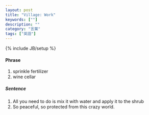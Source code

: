 ```yaml
---
layout: post
title: "Village: Work"
keywords: [""]
description: ""
category: "言葉"
tags: ["英語"]
---
```

{% include JB/setup %}



#### Phrase
1. sprinkle fertilizer
2. wine cellar


##### Sentence
1. All you need to do is mix it with water and apply it to the shrub
2. So peaceful, so protected from this crazy world.
